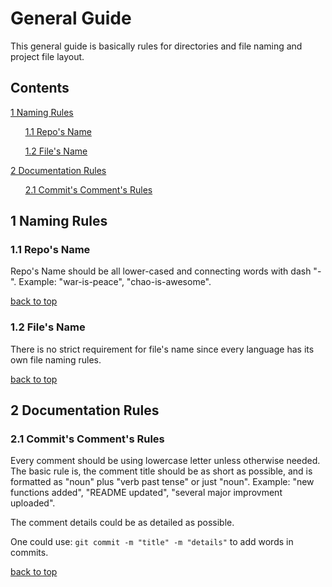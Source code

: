 # General Guide

This general guide is basically rules for directories and file naming and project file layout.

## Contents

[1 Naming Rules](#1-naming-rules)

&nbsp;&nbsp;&nbsp;&nbsp;&nbsp;&nbsp;[1.1 Repo's Name](#11-repos-name)

&nbsp;&nbsp;&nbsp;&nbsp;&nbsp;&nbsp;[1.2 File's Name](#12-files-name)

[2 Documentation Rules](#2-documentation-rules)

&nbsp;&nbsp;&nbsp;&nbsp;&nbsp;&nbsp;[2.1 Commit's Comment's Rules](#21-commits-comments-rules)


## 1 Naming Rules

### 1.1 Repo's Name

Repo's Name should be all lower-cased and connecting words with dash "-". Example: "war-is-peace", "chao-is-awesome".

[back to top](#contents)

### 1.2 File's Name

There is no strict requirement for file's name since every language has its own file naming rules.

[back to top](#contents)

## 2 Documentation Rules

### 2.1 Commit's Comment's Rules

Every comment should be using lowercase letter unless otherwise needed. The basic rule is, the comment title should be as short as possible, and is formatted as "noun" plus "verb past tense" or just "noun". Example: "new functions added", "README updated", "several major improvment uploaded".

The comment details could be as detailed as possible.

One could use: `git commit -m "title" -m "details"` to add words in commits.

[back to top](#contents)
